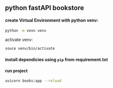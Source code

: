 ## python fastAPI bookstore
#### create Virtual Environment with python venv:
```sh
python -m vevn venv
```
activate venv:
```sh
souce venv/bin/activate
```
#### install dependicies using `pip` from requirement.txt
#### run project
```sh
uvicorn books:app --reload
```
